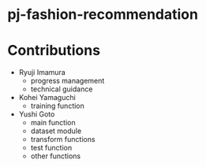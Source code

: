 # pj-fashion-recommendation
# Contributions
- Ryuji Imamura
    - progress management
    - technical guidance
- Kohei Yamaguchi
    - training function
- Yushi Goto
    - main function
    - dataset module
    - transform functions
    - test function
    - other functions
